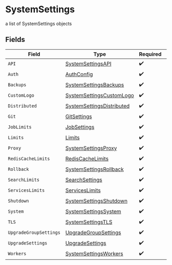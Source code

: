 # SystemSettings

a list of SystemSettings objects


## Fields

| Field                                                                         | Type                                                                          | Required                                                                      | Description                                                                   |
| ----------------------------------------------------------------------------- | ----------------------------------------------------------------------------- | ----------------------------------------------------------------------------- | ----------------------------------------------------------------------------- |
| `API`                                                                         | [SystemSettingsAPI](../../models/shared/systemsettingsapi.md)                 | :heavy_check_mark:                                                            | N/A                                                                           |
| `Auth`                                                                        | [AuthConfig](../../models/shared/authconfig.md)                               | :heavy_check_mark:                                                            | N/A                                                                           |
| `Backups`                                                                     | [SystemSettingsBackups](../../models/shared/systemsettingsbackups.md)         | :heavy_check_mark:                                                            | N/A                                                                           |
| `CustomLogo`                                                                  | [SystemSettingsCustomLogo](../../models/shared/systemsettingscustomlogo.md)   | :heavy_check_mark:                                                            | N/A                                                                           |
| `Distributed`                                                                 | [SystemSettingsDistributed](../../models/shared/systemsettingsdistributed.md) | :heavy_check_mark:                                                            | N/A                                                                           |
| `Git`                                                                         | [GitSettings](../../models/shared/gitsettings.md)                             | :heavy_check_mark:                                                            | N/A                                                                           |
| `JobLimits`                                                                   | [JobSettings](../../models/shared/jobsettings.md)                             | :heavy_check_mark:                                                            | N/A                                                                           |
| `Limits`                                                                      | [Limits](../../models/shared/limits.md)                                       | :heavy_check_mark:                                                            | N/A                                                                           |
| `Proxy`                                                                       | [SystemSettingsProxy](../../models/shared/systemsettingsproxy.md)             | :heavy_check_mark:                                                            | N/A                                                                           |
| `RedisCacheLimits`                                                            | [RedisCacheLimits](../../models/shared/rediscachelimits.md)                   | :heavy_check_mark:                                                            | N/A                                                                           |
| `Rollback`                                                                    | [SystemSettingsRollback](../../models/shared/systemsettingsrollback.md)       | :heavy_check_mark:                                                            | N/A                                                                           |
| `SearchLimits`                                                                | [SearchSettings](../../models/shared/searchsettings.md)                       | :heavy_check_mark:                                                            | N/A                                                                           |
| `ServicesLimits`                                                              | [ServicesLimits](../../models/shared/serviceslimits.md)                       | :heavy_check_mark:                                                            | N/A                                                                           |
| `Shutdown`                                                                    | [SystemSettingsShutdown](../../models/shared/systemsettingsshutdown.md)       | :heavy_check_mark:                                                            | N/A                                                                           |
| `System`                                                                      | [SystemSettingsSystem](../../models/shared/systemsettingssystem.md)           | :heavy_check_mark:                                                            | N/A                                                                           |
| `TLS`                                                                         | [SystemSettingsTLS](../../models/shared/systemsettingstls.md)                 | :heavy_check_mark:                                                            | N/A                                                                           |
| `UpgradeGroupSettings`                                                        | [UpgradeGroupSettings](../../models/shared/upgradegroupsettings.md)           | :heavy_check_mark:                                                            | N/A                                                                           |
| `UpgradeSettings`                                                             | [UpgradeSettings](../../models/shared/upgradesettings.md)                     | :heavy_check_mark:                                                            | N/A                                                                           |
| `Workers`                                                                     | [SystemSettingsWorkers](../../models/shared/systemsettingsworkers.md)         | :heavy_check_mark:                                                            | N/A                                                                           |